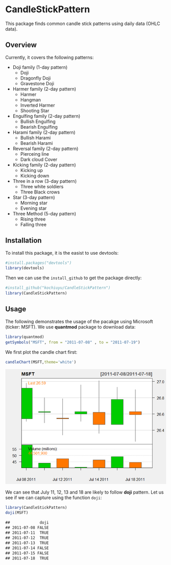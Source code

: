
CandleStickPattern
==================

This package finds common candle stick patterns using daily data (OHLC data).

Overview
--------

Currently, it covers the following patterns:

-   Doji family (1-day pattern)
    -   Doji
    -   Dragonfly Doji
    -   Gravestone Doji
-   Harmer family (2-day pattern)
    -   Harmer
    -   Hangman
    -   Inverted Harmer
    -   Shooting Star
-   Engulfing family (2-day pattern)
    -   Bullish Engulfing
    -   Bearish Engulfing
-   Harami family (2-day pattern)
    -   Bullish Harami
    -   Bearish Harami
-   Reversal family (2-day pattern)
    -   Pierceing line
    -   Dark cloud Cover
-   Kicking family (2-day pattern)
    -   Kicking up
    -   Kicking down
-   Three in a row (3-day pattern)
    -   Three white soldiers
    -   Three Black crows
-   Star (3-day pattern)
    -   Morning star
    -   Evening star
-   Three Method (5-day pattern)
    -   Rising three
    -   Falling three

Installation
------------

To install this package, it is the easist to use devtools:

``` r
#install.packages("devtools")
library(devtools)
```

Then we can use the `install_github` to get the package directly:

``` r
#install_github("kochiuyu/CandleStickPattern")
library(CandleStickPattern)
```

Usage
-----

The following demonstrates the usage of the pacakge using Microsoft (ticker: MSFT). We use **quantmod** package to download data:

``` r
library(quantmod)
getSymbols("MSFT", from = "2011-07-08" , to = "2011-07-19")
```

We first plot the candle chart first:

``` r
candleChart(MSFT,theme='white')
```

![](README_files/figure-markdown_github/unnamed-chunk-4-1.png)

We can see that July 11, 12, 13 and 18 are likely to follow **doji** pattern. Let us see if we can capture using the function `doji`:

``` r
library(CandleStickPattern)
doji(MSFT)
```

    ##             doji
    ## 2011-07-08 FALSE
    ## 2011-07-11  TRUE
    ## 2011-07-12  TRUE
    ## 2011-07-13  TRUE
    ## 2011-07-14 FALSE
    ## 2011-07-15 FALSE
    ## 2011-07-18  TRUE
